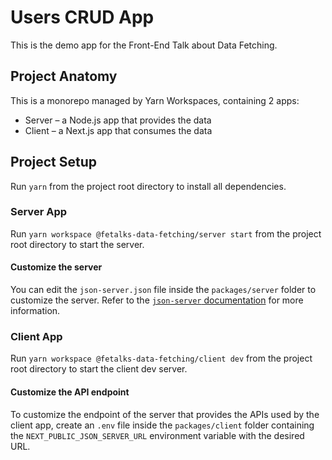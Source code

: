 # Users CRUD App

This is the demo app for the Front-End Talk about Data Fetching.

## Project Anatomy

This is a monorepo managed by Yarn Workspaces, containing 2 apps:

- Server – a Node.js app that provides the data
- Client – a Next.js app that consumes the data

## Project Setup

Run `yarn` from the project root directory to install all dependencies.

### Server App

Run `yarn workspace @fetalks-data-fetching/server start` from the project root directory to start the server.

#### Customize the server

You can edit the `json-server.json` file inside the `packages/server` folder to customize the server. Refer to the [`json-server` documentation](https://github.com/typicode/json-server) for more information.

### Client App

Run `yarn workspace @fetalks-data-fetching/client dev` from the project root directory to start the client dev server.

#### Customize the API endpoint

To customize the endpoint of the server that provides the APIs used by the client app, create an `.env` file inside the `packages/client` folder containing the `NEXT_PUBLIC_JSON_SERVER_URL` environment variable with the desired URL.
